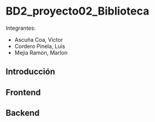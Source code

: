 # BD2_proyecto02_Biblioteca

Integrantes:
- Ascuña Coa, Vìctor
- Cordero Pinela, Luis
- Mejia Ramon, Marlon

## Introducción



## Frontend
## Backend
